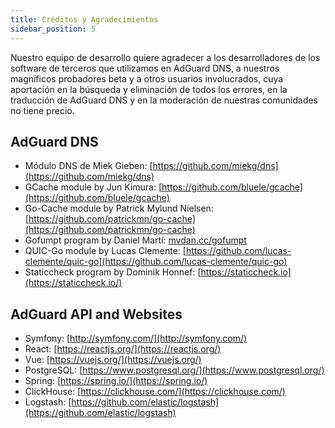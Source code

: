 ```yaml
---
title: Créditos y Agradecimientos
sidebar_position: 5
---
```


Nuestro equipo de desarrollo quiere agradecer a los desarrolladores de los software de terceros que utilizamos en AdGuard DNS, a nuestros magníficos probadores beta y a otros usuarios involucrados, cuya aportación en la búsqueda y eliminación de todos los errores, en la traducción de AdGuard DNS y en la moderación de nuestras comunidades no tiene precio.

## AdGuard DNS

- Módulo DNS de Miek Gieben: [https://github.com/miekg/dns](https://github.com/miekg/dns)
- GCache module by Jun Kimura: [https://github.com/bluele/gcache](https://github.com/bluele/gcache)
- Go-Cache module by Patrick Mylund Nielsen: [https://github.com/patrickmn/go-cache](https://github.com/patrickmn/go-cache)
- Gofumpt program by Daniel Martí: [mvdan.cc/gofumpt](https://github.com/mvdan/gofumpt)
- QUIC-Go module by Lucas Clemente: [https://github.com/lucas-clemente/quic-go](https://github.com/lucas-clemente/quic-go)
- Staticcheck program by Dominik Honnef: [https://staticcheck.io](https://staticcheck.io/)

## AdGuard API and Websites

- Symfony: [http://symfony.com/](http://symfony.com/)
- React: [https://reactjs.org/](https://reactjs.org/)
- Vue: [https://vuejs.org/](https://vuejs.org/)
- PostgreSQL: [https://www.postgresql.org/](https://www.postgresql.org/)
- Spring: [https://spring.io/](https://spring.io/)
- ClickHouse: [https://clickhouse.com/](https://clickhouse.com/)
- Logstash: [https://github.com/elastic/logstash](https://github.com/elastic/logstash)
